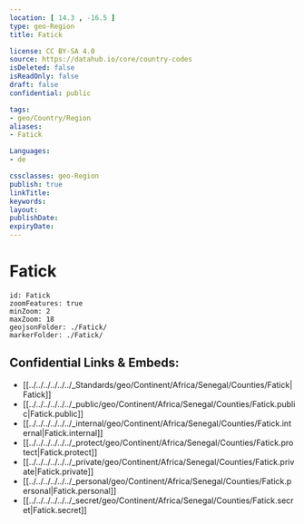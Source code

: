 ```yaml
---
location: [ 14.3 , -16.5 ] 
type: geo-Region
title: Fatick

license: CC BY-SA 4.0
source: https://datahub.io/core/country-codes
isDeleted: false
isReadOnly: false
draft: false
confidential: public

tags:
- geo/Country/Region
aliases:
- Fatick

Languages:
- de

cssclasses: geo-Region
publish: true
linkTitle: 
keywords: 
layout: 
publishDate: 
expiryDate: 
---
```


# Fatick

```leaflet
id: Fatick
zoomFeatures: true 
minZoom: 2 
maxZoom: 18
geojsonFolder: ./Fatick/
markerFolder: ./Fatick/
```


## Confidential Links & Embeds: 
- [[../../../../../../_Standards/geo/Continent/Africa/Senegal/Counties/Fatick|Fatick]] 
- [[../../../../../../_public/geo/Continent/Africa/Senegal/Counties/Fatick.public|Fatick.public]] 
- [[../../../../../../_internal/geo/Continent/Africa/Senegal/Counties/Fatick.internal|Fatick.internal]] 
- [[../../../../../../_protect/geo/Continent/Africa/Senegal/Counties/Fatick.protect|Fatick.protect]] 
- [[../../../../../../_private/geo/Continent/Africa/Senegal/Counties/Fatick.private|Fatick.private]] 
- [[../../../../../../_personal/geo/Continent/Africa/Senegal/Counties/Fatick.personal|Fatick.personal]] 
- [[../../../../../../_secret/geo/Continent/Africa/Senegal/Counties/Fatick.secret|Fatick.secret]] 


